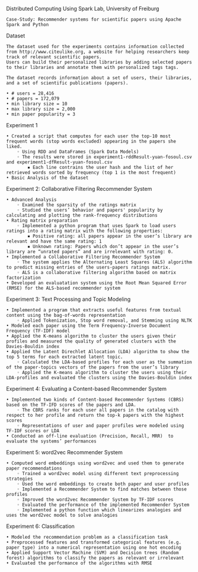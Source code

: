 Distributed Computing Using Spark Lab, University of Freiburg

    Case-Study: Recommender systems for scientific papers using Apache Spark and Python

Dataset

    The dataset used for the experiments contains information collected from http://www.citeulike.org, a website for helping researchers keep track of relevant scientific papers. 
    Users can build their personalized libraries by adding selected papers to their libraries and annotate them with personalized tags tags.
    
    The dataset records information about a set of users, their libraries, and a set of scientific publications (papers).
    
    • # users = 28,416
    • # papers = 172,079
    • min library size = 10
    • max library size = 2,000
    • min paper popularity = 3

Experiment 1

    • Created a script that computes for each user the top-10 most frequent words (stop words excluded) appearing in the papers she liked.
        ◦ Using RDD and DataFrames (Spark Data Models)
        ◦ The results were stored in experiment1-rddResult-yuan-fosoul.csv and experiment1-dfResult-yuan-fosoul.csv
            ▪ Each line contrains the user hash and the list of her retrieved words sorted by frequency (top 1 is the most frequent)
    • Basic Analysis of the dataset

Experiment 2: Collaborative Filtering Recommender System

    • Advanced Analysis
        ◦ Examined the sparsity of the ratings matrix
        ◦ Studied the users’ behavior and papers' popularity by calculating and plotting the rank-frequency distributions
    • Rating matrix preparation
        ◦ Implemented a python program that uses Spark to load users ratings into a rating matrix with the following properties:
            ▪ Positive rating: all papers appear in the user’s library are relevant and have the same rating: 1
            ▪ Unknown rating: Papers which don’t appear in the user’s library are “unrated papers” and are irrelevant with rating: 0.
    • Implemented a Collaborative Filtering Recommender System
        ◦ The system applies the Alternating Least Squares (ALS) algorithm to predict missing entries of the users-papers ratings matrix. 
        ◦ ALS is a collaborative filtering algorithm based on matrix factorization
    • Developed an evaluatation system using the Root Mean Squared Error (RMSE) for the ALS-based recommender system 

Experiment 3: Text Processing and Topic Modeling

    • Implemented a program that extracts useful features from textual content using the bag-of-words representation
        ◦ Applied Tokenization, Stop word removal, and Stemming using NLTK
    • Modeled each paper using the Term Frequency-Inverse Document Frequency (TF-IDF) model
    • Applied the K-means algorithm to cluster the users given their profiles and measured the quality of generated clusters with the Davies-Bouldin index
    • Applied the Latent Direchlet Allocation (LDA) algorithm to show the top 5 terms for each extracted latent topic.
        ◦ Calculated the LDA-based profiles for each user as the summation of the paper-topics vectors of the papers from the user’s library
        ◦ Applied the K-means algorithm to cluster the users using their LDA-profiles and evaluated the clusters using the Davies-Bouldin index

Experiment 4: Evaluating a Content-based Recommender System

    • Implemented two kinds of Content-based Recommender Systems (CBRS) based on the TF-IFD scores of the papers and LDA.
        ◦ The CBRS ranks for each user all papers in the catalog with respect to her profile and return the top-k papers with the highest scores
        ◦ Representations of user and paper profiles were modeled using TF-IDF scores or LDA
    • Conducted an off-line evaluation (Precision, Recall, MRR)	 to evaluate the systems’ performances
    
Experiment 5: word2vec Recommender System

    • Computed word embeddings using word2vec and used them to generate paper recommendations
        ◦ Trained a word2vec model using different text preprocessing strategies
        ◦ Used the word embeddings to create both paper and user profiles
        ◦ Implemented a Recommender System to find matches between those profiles
        ◦ Improved the word2vec Recommender System by TF-IDF scores 
        ◦ Evaluated the performance of the implemented Recommender System
        ◦ Implemented a python function which linearizes analogies and uses the word2vec model to solve analogies
      
Experiment 6: Classification

    • Modeled the recommendation problem as a classification task
    • Preprocessed features and transformed categorical features (e.g. paper type) into a numerical representation using one hot encoding
    • Applied Support Vector Machine (SVM) and Decision trees (Random forest) algorithms to classify the papers as relevant or irrelevant
    • Evaluated the performance of the algorithms with RMSE
      
